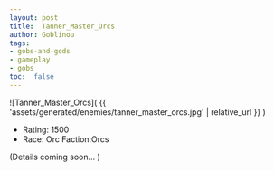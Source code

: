 ```yaml
---
layout: post
title:  Tanner_Master_Orcs
author: Goblinou
tags:
- gobs-and-gods
- gameplay
- gobs
toc:  false
---
```


![Tanner_Master_Orcs]( {{ 'assets/generated/enemies/tanner_master_orcs.jpg' | relative_url }} )
- Rating: 1500
- Race: Orc  Faction:Orcs

(Details coming soon... )